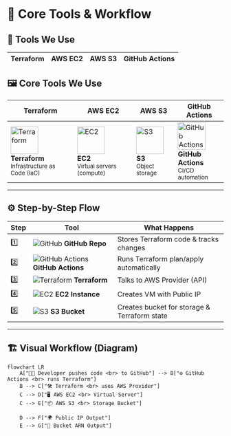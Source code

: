 # 🧩 Core Tools & Workflow

## 🔑 Tools We Use

| Terraform | AWS EC2 | AWS S3 | GitHub Actions |
|-----------|---------|--------|----------------|
## 🖼️ Core Tools We Use

| Terraform | AWS EC2 | AWS S3 | GitHub Actions |
|-----------|---------|--------|----------------|
| <img src="https://www.datocms-assets.com/2885/1620155116-brandhcterraformverticalcolor.svg" alt="Terraform" width="64"><br>**Terraform**<br><small>Infrastructure as Code (IaC)</small> | <img src="https://commons.wikimedia.org/wiki/Special:FilePath/AWS_Simple_Icons_Compute_Amazon_EC2_Instances.svg" alt="EC2" width="64"><br>**EC2**<br><small>Virtual servers (compute)</small> | <img src="https://commons.wikimedia.org/wiki/Special:FilePath/AWS_Simple_Icons_Storage_Amazon_S3.svg" alt="S3" width="64"><br>**S3**<br><small>Object storage</small> | <img src="https://github.githubassets.com/images/modules/logos_page/GitHub-Mark.png" alt="GitHub Actions" width="64"><br>**GitHub Actions**<br><small>CI/CD automation</small> |


---

## ⚙️ Step-by-Step Flow

| Step | Tool | What Happens |
|------|------|--------------|
| 1️⃣ | ![GitHub](https://github.githubassets.com/images/modules/logos_page/GitHub-Mark.png) **GitHub Repo** | Stores Terraform code & tracks changes |
| 2️⃣ | ![GitHub Actions](https://github.githubassets.com/images/modules/logos_page/GitHub-Mark.png) **GitHub Actions** | Runs Terraform plan/apply automatically |
| 3️⃣ | ![Terraform](https://www.datocms-assets.com/2885/1620155116-brandhcterraformverticalcolor.svg) **Terraform** | Talks to AWS Provider (API) |
| 4️⃣ | ![EC2](https://raw.githubusercontent.com/awslabs/aws-icons-for-plantuml/v14.0/dist/Compute/Amazon-EC2_64.svg) **EC2 Instance** | Creates VM with Public IP |
| 5️⃣ | ![S3](https://raw.githubusercontent.com/awslabs/aws-icons-for-plantuml/v14.0/dist/Storage/Amazon-Simple-Storage-Service-S3_Bucket_64.svg) **S3 Bucket** | Creates bucket for storage & Terraform state |

---

## 🏗️ Visual Workflow (Diagram)

```mermaid
flowchart LR
    A["👨‍💻 Developer pushes code <br> to GitHub"] --> B["⚙️ GitHub Actions <br> runs Terraform"]
    B --> C["🛠️ Terraform <br> uses AWS Provider"]
    C --> D["🖥️ AWS EC2 <br> Virtual Server"]
    C --> E["📦 AWS S3 <br> Storage Bucket"]

    D --> F["🌍 Public IP Output"]
    E --> G["🔑 Bucket ARN Output"]

